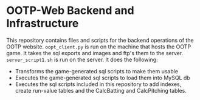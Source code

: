 # OOTP-Web Backend and Infrastructure
This repository contains files and scripts for the backend operations of the OOTP website.
`oopt_client.py` is run on the machine that hosts the OOTP game.  It takes the sql exports and images and ftp's them to the server.
`server_script1.sh` is run on the server.  It does the following:
* Transforms the game-generated sql scripts to make them usable
* Executes the game-generated sql scripts to load them into MySQL db
* Executes the sql scripts included in this repository to add indexes, create run-value tables and the CalcBatting and CalcPitching tables.
